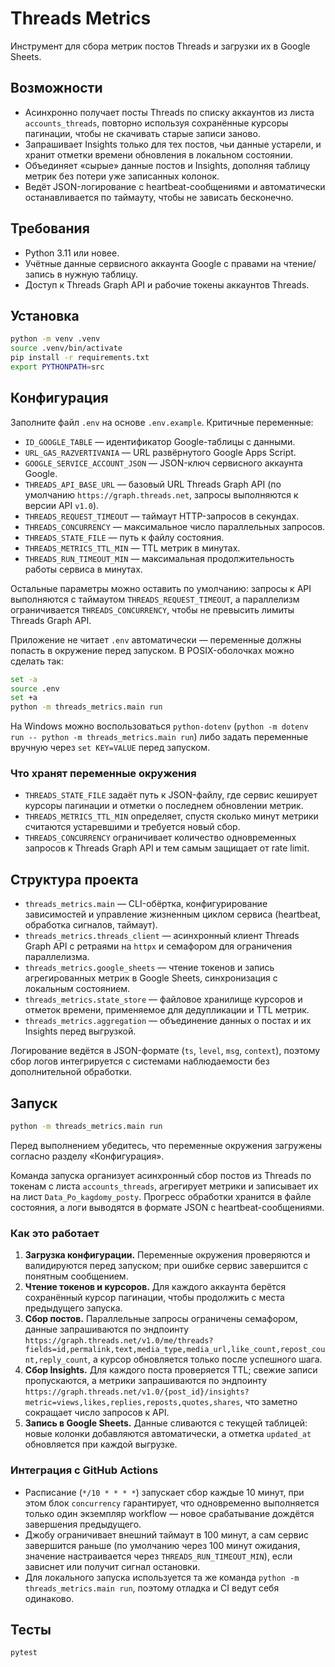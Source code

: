 # Threads Metrics

Инструмент для сбора метрик постов Threads и загрузки их в Google Sheets.

## Возможности

- Асинхронно получает посты Threads по списку аккаунтов из листа `accounts_threads`, повторно используя сохранённые курсоры пагинации, чтобы не скачивать старые записи заново.
- Запрашивает Insights только для тех постов, чьи данные устарели, и хранит отметки времени обновления в локальном состоянии.
- Объединяет «сырые» данные постов и Insights, дополняя таблицу метрик без потери уже записанных колонок.
- Ведёт JSON-логирование с heartbeat-сообщениями и автоматически останавливается по таймауту, чтобы не зависать бесконечно.

## Требования

- Python 3.11 или новее.
- Учётные данные сервисного аккаунта Google с правами на чтение/запись в нужную таблицу.
- Доступ к Threads Graph API и рабочие токены аккаунтов Threads.

## Установка

```bash
python -m venv .venv
source .venv/bin/activate
pip install -r requirements.txt
export PYTHONPATH=src
```

## Конфигурация

Заполните файл `.env` на основе `.env.example`. Критичные переменные:

- `ID_GOOGLE_TABLE` — идентификатор Google-таблицы с данными.
- `URL_GAS_RAZVERTIVANIA` — URL развёрнутого Google Apps Script.
- `GOOGLE_SERVICE_ACCOUNT_JSON` — JSON-ключ сервисного аккаунта Google.
- `THREADS_API_BASE_URL` — базовый URL Threads Graph API (по умолчанию `https://graph.threads.net`, запросы выполняются к версии API `v1.0`).
- `THREADS_REQUEST_TIMEOUT` — таймаут HTTP-запросов в секундах.
- `THREADS_CONCURRENCY` — максимальное число параллельных запросов.
- `THREADS_STATE_FILE` — путь к файлу состояния.
- `THREADS_METRICS_TTL_MIN` — TTL метрик в минутах.
- `THREADS_RUN_TIMEOUT_MIN` — максимальная продолжительность работы сервиса в минутах.

Остальные параметры можно оставить по умолчанию: запросы к API выполняются с таймаутом `THREADS_REQUEST_TIMEOUT`, а параллелизм ограничивается `THREADS_CONCURRENCY`, чтобы не превысить лимиты Threads Graph API.

Приложение не читает `.env` автоматически — переменные должны попасть в окружение перед запуском. В POSIX-оболочках можно сделать так:

```bash
set -a
source .env
set +a
python -m threads_metrics.main run
```

На Windows можно воспользоваться `python-dotenv` (`python -m dotenv run -- python -m threads_metrics.main run`) либо задать переменные вручную через `set KEY=VALUE` перед запуском.

### Что хранят переменные окружения

- `THREADS_STATE_FILE` задаёт путь к JSON-файлу, где сервис кеширует курсоры пагинации и отметки о последнем обновлении метрик.
- `THREADS_METRICS_TTL_MIN` определяет, спустя сколько минут метрики считаются устаревшими и требуется новый сбор.
- `THREADS_CONCURRENCY` ограничивает количество одновременных запросов к Threads Graph API и тем самым защищает от rate limit.

## Структура проекта

- `threads_metrics.main` — CLI-обёртка, конфигурирование зависимостей и управление жизненным циклом сервиса (heartbeat, обработка сигналов, таймаут).
- `threads_metrics.threads_client` — асинхронный клиент Threads Graph API с ретраями на `httpx` и семафором для ограничения параллелизма.
- `threads_metrics.google_sheets` — чтение токенов и запись агрегированных метрик в Google Sheets, синхронизация с локальным состоянием.
- `threads_metrics.state_store` — файловое хранилище курсоров и отметок времени, применяемое для дедупликации и TTL метрик.
- `threads_metrics.aggregation` — объединение данных о постах и их Insights перед выгрузкой.

Логирование ведётся в JSON-формате (`ts`, `level`, `msg`, `context`), поэтому сбор логов интегрируется с системами наблюдаемости без дополнительной обработки.

## Запуск

```bash
python -m threads_metrics.main run
```

Перед выполнением убедитесь, что переменные окружения загружены согласно разделу «Конфигурация».

Команда запуска организует асинхронный сбор постов из Threads по токенам с листа `accounts_threads`,
агрегирует метрики и записывает их на лист `Data_Po_kagdomy_posty`. Прогресс обработки хранится в
файле состояния, а логи выводятся в формате JSON с heartbeat-сообщениями.

### Как это работает

1. **Загрузка конфигурации.** Переменные окружения проверяются и валидируются перед запуском; при ошибке сервис завершится с понятным сообщением.
2. **Чтение токенов и курсоров.** Для каждого аккаунта берётся сохранённый курсор пагинации, чтобы продолжить с места предыдущего запуска.
3. **Сбор постов.** Параллельные запросы ограничены семафором, данные запрашиваются по эндпоинту `https://graph.threads.net/v1.0/me/threads?fields=id,permalink,text,media_type,media_url,like_count,repost_count,reply_count`, а курсор обновляется только после успешного шага.
4. **Сбор Insights.** Для каждого поста проверяется TTL; свежие записи пропускаются, а метрики запрашиваются по эндпоинту `https://graph.threads.net/v1.0/{post_id}/insights?metric=views,likes,replies,reposts,quotes,shares`, что заметно сокращает число запросов к API.
5. **Запись в Google Sheets.** Данные сливаются с текущей таблицей: новые колонки добавляются автоматически, а отметка `updated_at` обновляется при каждой выгрузке.

### Интеграция с GitHub Actions

- Расписание (`*/10 * * * *`) запускает сбор каждые 10 минут, при этом блок `concurrency` гарантирует, что одновременно выполняется только один экземпляр workflow — новое срабатывание дождётся завершения предыдущего.
- Джобу ограничивает внешний таймаут в 100 минут, а сам сервис завершится раньше (по умолчанию через 100 минут ожидания, значение настраивается через `THREADS_RUN_TIMEOUT_MIN`), если зависнет или получит сигнал остановки.
- Для локального запуска используется та же команда `python -m threads_metrics.main run`, поэтому отладка и CI ведут себя одинаково.

## Тесты

```bash
pytest
```
